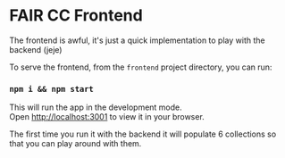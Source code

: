 # FAIR CC Frontend

The frontend is awful, it's just a quick implementation to play with the backend (jeje)

To serve the frontend, from the `frontend` project directory, you can run:
### `npm i && npm start`

This will run the app in the development mode.\
Open [http://localhost:3001](http://localhost:3001) to view it in your browser.

The first time you run it with the backend it will populate 6 collections so that you can play around with them.